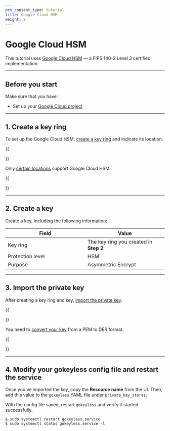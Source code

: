 ```yaml
---
pcx_content_type: tutorial
title: Google Cloud HSM
weight: 8
---
```


# Google Cloud HSM

This tutorial uses [Google Cloud HSM](https://cloud.google.com/kms/docs/hsm) — a FIPS 140-2 Level 3 certified implementation.

---

## Before you start

Make sure that you have:

- Set up your [Google Cloud project](https://cloud.google.com/kms/docs/quickstart#before-you-begin)

---

## 1. Create a key ring

To set up the Google Cloud HSM, [create a key ring](https://cloud.google.com/kms/docs/hsm#kms-create-key-hsm-web) and indicate its location.

{{<Aside type="note" header="Note:">}}

Only [certain locations](https://cloud.google.com/kms/docs/locations#hsm-regions) support Google Cloud HSM.

{{</Aside>}}

---

## 2. Create a key

Create a key, including the following information:

<table>
	<thead>
		<tr>
			<th width="25%">Field</th>
			<th width="25%">Value</th>
		</tr>
	</thead>
	<tbody>
		<tr>
			<td>Key ring</td>
			<td>
				The key ring you created in <b>Step 2</b>
			</td>
		</tr>
		<tr>
			<td>Protection level</td>
			<td>HSM</td>
		</tr>
		<tr>
			<td>Purpose</td>
			<td>Asymmetric Encrypt</td>
		</tr>
	</tbody>
</table>

---

## 3. Import the private key

After creating a key ring and key, [import the private key](https://cloud.google.com/kms/docs/importing-a-key).

{{<Aside type="note" header="Note:">}}

You need to [convert your key](https://cloud.google.com/kms/docs/formatting-keys-for-import#formatting_asymmetric_keys) from a PEM to DER format.

{{</Aside>}}

---

## 4. Modify your gokeyless config file and restart the service

Once you’ve imported the key, copy the **Resource name** from the UI. Then, add this value to the `gokeyless` YAML file under `private_key_stores`.

With the config file saved, restart `gokeyless` and verify it started successfully.

    $ sudo systemctl restart gokeyless.service
    $ sudo systemctl status gokeyless.service -l
